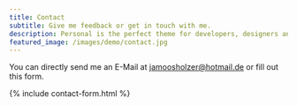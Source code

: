 ```yaml
---
title: Contact
subtitle: Give me feedback or get in touch with me.
description: Personal is the perfect theme for developers, designers and other creatives.
featured_image: /images/demo/contact.jpg
---
```


You can directly send me an E-Mail at [jamoosholzer@hotmail.de](mailto:jamoosholzer@hotmail.de) or fill out this form.

{% include contact-form.html %}

